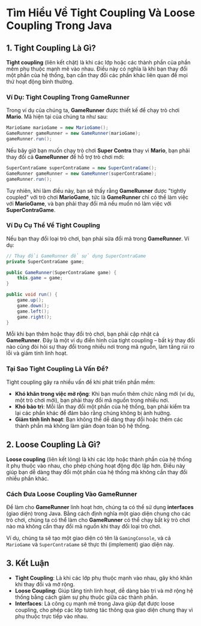 # Tìm Hiểu Về Tight Coupling Và Loose Coupling Trong Java

## 1. Tight Coupling Là Gì?

**Tight coupling** (liên kết chặt) là khi các lớp hoặc các thành phần của phần mềm phụ thuộc mạnh mẽ vào nhau. Điều này có nghĩa là khi bạn thay đổi một phần của hệ thống, bạn cần thay đổi các phần khác liên quan để mọi thứ hoạt động bình thường. 

### Ví Dụ: Tight Coupling Trong GameRunner

Trong ví dụ của chúng ta, **GameRunner** được thiết kế để chạy trò chơi **Mario**. Mã hiện tại của chúng ta như sau:

```java
MarioGame marioGame = new MarioGame();
GameRunner gameRunner = new GameRunner(marioGame);
gameRunner.run();
```

Nếu bây giờ bạn muốn chạy trò chơi **Super Contra** thay vì **Mario**, bạn phải thay đổi cả **GameRunner** để hỗ trợ trò chơi mới:

```java
SuperContraGame superContraGame = new SuperContraGame();
GameRunner gameRunner = new GameRunner(superContraGame);
gameRunner.run();
```

Tuy nhiên, khi làm điều này, bạn sẽ thấy rằng **GameRunner** được "tightly coupled" với trò chơi **MarioGame**, tức là **GameRunner** chỉ có thể làm việc với **MarioGame**, và bạn phải thay đổi mã nếu muốn nó làm việc với **SuperContraGame**.

### Ví Dụ Cụ Thể Về Tight Coupling

Nếu bạn thay đổi loại trò chơi, bạn phải sửa đổi mã trong **GameRunner**. Ví dụ:

```java
// Thay đổi GameRunner để sử dụng SuperContraGame
private SuperContraGame game;

public GameRunner(SuperContraGame game) {
    this.game = game;
}

public void run() {
    game.up();
    game.down();
    game.left();
    game.right();
}
```

Mỗi khi bạn thêm hoặc thay đổi trò chơi, bạn phải cập nhật cả **GameRunner**. Đây là một ví dụ điển hình của tight coupling – bất kỳ thay đổi nào cũng đòi hỏi sự thay đổi trong nhiều nơi trong mã nguồn, làm tăng rủi ro lỗi và giảm tính linh hoạt.

### Tại Sao Tight Coupling Là Vấn Đề?

Tight coupling gây ra nhiều vấn đề khi phát triển phần mềm:

- **Khó khăn trong việc mở rộng**: Khi bạn muốn thêm chức năng mới (ví dụ, một trò chơi mới), bạn phải thay đổi mã nguồn trong nhiều nơi.
- **Khó bảo trì**: Mỗi lần thay đổi một phần của hệ thống, bạn phải kiểm tra lại các phần khác để đảm bảo rằng chúng không bị ảnh hưởng.
- **Giảm tính linh hoạt**: Bạn không thể dễ dàng thay đổi hoặc thêm các thành phần mà không làm gián đoạn toàn bộ hệ thống.

## 2. Loose Coupling Là Gì?

**Loose coupling** (liên kết lỏng) là khi các lớp hoặc thành phần của hệ thống ít phụ thuộc vào nhau, cho phép chúng hoạt động độc lập hơn. Điều này giúp bạn dễ dàng thay đổi một phần của hệ thống mà không cần thay đổi nhiều phần khác.

### Cách Đưa Loose Coupling Vào GameRunner

Để làm cho **GameRunner** linh hoạt hơn, chúng ta có thể sử dụng **interfaces** (giao diện) trong Java. Bằng cách định nghĩa một giao diện chung cho các trò chơi, chúng ta có thể làm cho **GameRunner** có thể chạy bất kỳ trò chơi nào mà không cần thay đổi mã nguồn khi thay đổi loại trò chơi.

Ví dụ, chúng ta sẽ tạo một giao diện có tên là `GamingConsole`, và cả `MarioGame` và `SuperContraGame` sẽ thực thi (implement) giao diện này.


## 3. Kết Luận

- **Tight Coupling**: Là khi các lớp phụ thuộc mạnh vào nhau, gây khó khăn khi thay đổi và mở rộng.
- **Loose Coupling**: Giúp tăng tính linh hoạt, dễ dàng bảo trì và mở rộng hệ thống bằng cách giảm sự phụ thuộc giữa các thành phần.
- **Interfaces**: Là công cụ mạnh mẽ trong Java giúp đạt được loose coupling, cho phép các lớp tương tác thông qua giao diện chung thay vì phụ thuộc trực tiếp vào nhau.
